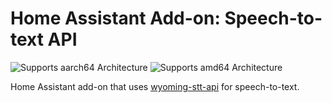 # Home Assistant Add-on: Speech-to-text API

![Supports aarch64 Architecture][aarch64-shield] ![Supports amd64 Architecture][amd64-shield]

Home Assistant add-on that uses [wyoming-stt-api](https://github.com/gabrielwong159/wyoming-stt-api) for speech-to-text.

[aarch64-shield]: https://img.shields.io/badge/aarch64-yes-green.svg
[amd64-shield]: https://img.shields.io/badge/amd64-yes-green.svg
